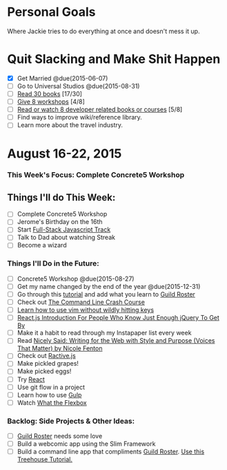 Personal Goals
==============

Where Jackie tries to do everything at once and doesn't mess it up.

# Quit Slacking and Make Shit Happen
- [x] Get Married @due(2015-06-07)
- [ ] Go to Universal Studios @due(2015-08-31)
- [ ] [Read 30 books](lists/books.md) [17/30]
- [ ] [Give 8 workshops](lists/workshops.md) [4/8]
- [ ] [Read or watch 8 developer related books or courses](lists/learning.md) [5/8]
- [ ] Find ways to improve wiki/reference library.
- [ ] Learn more about the travel industry.

# August 16-22, 2015

### This Week's Focus: Complete Concrete5 Workshop

## Things I'll do This Week:
- [ ] Complete Concrete5 Workshop
- [ ] Jerome's Birthday on the 16th
- [ ] Start [Full-Stack Javascript Track](http://teamtreehouse.com/tracks/fullstack-javascript)
- [ ] Talk to Dad about watching Streak
- [ ] Become a wizard

### Things I'll Do in the Future:
- [ ] Concrete5 Workshop @due(2015-08-27)
- [ ] Get my name changed by the end of the year @due(2015-12-31)
- [ ] Go through this [tutorial](http://code.tutsplus.com/tutorials/create-a-simple-shopping-cart-using-angularjs-part-1--cms-23535) and add what you learn to [Guild Roster](https://github.com/MongooseDoom/guild-roster)
- [ ] Check out [The Command Line Crash Course](http://cli.learncodethehardway.org/book/)
- [ ] [Learn how to use vim without wildly hitting keys](https://scotch.io/tutorials/getting-started-with-vim-an-interactive-guide)
- [ ] [React.js Introduction For People Who Know Just Enough jQuery To Get By](http://reactfordesigners.com/labs/reactjs-introduction-for-people-who-know-just-enough-jquery-to-get-by/)
- [ ] Make it a habit to read through my Instapaper list every week
- [ ] Read [Nicely Said: Writing for the Web with Style and Purpose (Voices That Matter) by Nicole Fenton](http://amzn.com/B00KFGCD1I)
- [ ] Check out [Ractive.js](http://www.ractivejs.org/)
- [ ] Make pickled grapes!
- [ ] Make picked eggs!
- [ ] Try [React](https://facebook.github.io/react/index.html)
- [ ] Use git flow in a project
- [ ] Learn how to use [Gulp](http://gulpjs.com)
- [ ] Watch [What the Flexbox](http://flexbox.io/)

### Backlog: Side Projects & Other Ideas:
- [ ] [Guild Roster](https://github.com/MongooseDoom/guild-roster) needs some love
- [ ] Build a webcomic app using the Slim Framework
- [ ] Build a command line app that compliments [Guild Roster](https://github.com/MongooseDoom/guild-roster). [Use this Treehouse Tutorial.](http://teamtreehouse.com/library/nodejs-basics)
